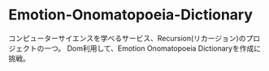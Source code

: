 # Emotion-Onomatopoeia-Dictionary

コンピューターサイエンスを学べるサービス、Recursion(リカージョン)のプロジェクトの一つ。
Dom利用して、Emotion Onomatopoeia Dictionaryを作成に挑戦。

